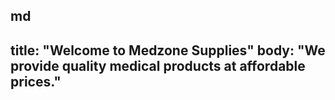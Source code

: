 md
---
title: "Welcome to Medzone Supplies"
body: "We provide quality medical products at affordable prices."
---
